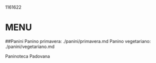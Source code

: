 1161622

# MENU

##Panini
Panino primavera: ./panini/primavera.md
Panino vegetariano: ./panini/vegetariano.md

Paninoteca Padovana

